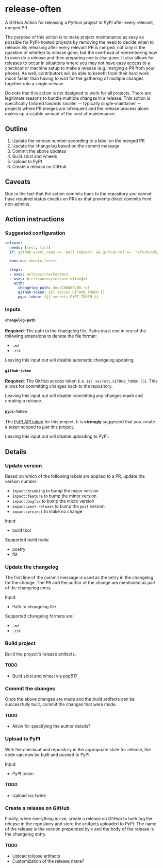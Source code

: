 # release-often
A GitHub Action for releasing a Python project to PyPI after every relevant, merged PR.

The purpose of this action is to make project maintenance as easy as possible for PyPI-hosted projects by removing the need to decide when to release. By releasing after every relevant PR is merged, not only is the question of whether to release gone, but the overhead of remembering how to even do a release and then preparing one is also gone. It also allows for releases to occur in situations where you may not have easy access to a checkout or machine setup to make a release (e.g. merging a PR from your phone). As well, contributors will be able to benefit from their hard work much faster than having to wait for the gathering of multiple changes together into a single release.

Do note that this action is not designed to work for all projects. There are legitimate reasons to bundle multiple changes in a release. This action is specifically tailored towards smaller -- typically single-maintainer -- projects where PR merges are infrequent and the release process alone makes up a sizable amount of the cost of maintenance.

## Outline
1. Update the version number according to a label on the merged PR
2. Update the changelog based on the commit message
3. Commit the above updates
4. Build sdist and wheels
5. Upload to PyPI
6. Create a release on GitHub

## Caveats
Due to the fact that the action commits back to the repository you cannot have required status checks on PRs as that prevents direct commits from non-admins.

## Action instructions
### Suggested configuration
```YAML
release:
  needs: [test, lint]
  if: github.event_name == 'pull_request' && github.ref == 'refs/heads/master' && github.event.action == 'closed' && github.event.pull_request.merged

  runs-on: ubuntu-latest

  steps:
  - uses: actions/checkout@v2
  - uses: brettcannon/release-often@v1
    with:
      changelog-path: doc/CHANGELOG.rst
      github-token: ${{ secret.GITHUB_TOKEN }}
      pypi-token: ${{ secrets.PYPI_TOKEN }}
```

### Inputs

#### `changelog-path`
**Required**: The path to the changelog file. Paths must end in one of the following extensions to denote the file format:
- `.md`
- `.rst`

Leaving this input out will disable automatic changelog updating.

#### `github-token`
**Required**: The GitHub access token (i.e. `${{ secrets.GITHUB_TOKEN }}`). This allows for committing changes back to the repository.

Leaving this input out will disable committing any changes made and creating a release.

#### `pypi-token`
The [PyPI API token](https://pypi.org/help/#apitoken) for this project. It is **strongly** suggested that you create a token scoped to _just_ this project.

Leaving this input out will disable uploading to PyPI.


## Details
### Update version
Based on which of the following labels are applied to a PR, update the version number:

- `impact:breaking` to bump the major version
- `impact:feature` to bump the minor version
- `impact:bugfix` to bump the micro version
- `impact:post-release` to bump the `post` version
- `impact:project` to make no change

Input:
- build tool

Supported build tools:
- poetry
- flit

### Update the changelog
The first line of the commit message is used as the entry in the changelog for the change. The PR and the author of the change are mentioned as part of the changelog entry.

Input:
- Path to changelog file

Supported changelog formats are:
- `.md`
- `.rst`


### Build project

Build the project's release artifacts.

#### TODO
- Build sdist and wheel via [pep517](https://pypi.org/project/pep517/)

### Commit the changes
Once the above changes are made and the build artifacts can be successfully built, commit the changes that were made.

#### TODO
- Allow for specifying the author details?

### Upload to PyPI
With the checkout and repository in the appropriate state for release, the code can now be built and pushed to PyPI.

Input:
- PyPI token

#### TODO
- Upload via twine

### Create a release on GitHub
Finally, when everything is live, create a release on GitHub to both tag the release in the repository and store the artifacts uploaded to PyPI. The name of the release is the version prepended by `v` and the body of the release is the changelog entry.

#### TODO
- [Upload release artifacts](https://developer.github.com/v3/repos/releases/#upload-a-release-asset)
- Customization of the release name?
